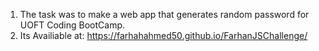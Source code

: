 1) The task was to make a web app that generates random password for UOFT Coding BootCamp.
2) Its Availiable at: https://farhahahmed50.github.io/FarhanJSChallenge/

